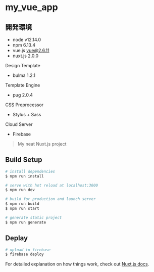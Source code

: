# my_vue_app

## 開発環境
- node v12.14.0
- npm 6.13.4
- vue.js vue@2.6.11 
- nuxt.js 2.0.0

Design Template
- bulma 1.2.1

Template Engine
- pug 2.0.4

CSS Preprocessor
- Stylus + Sass

Cloud Server
- Firebase

> My neat Nuxt.js project

## Build Setup

``` bash
# install dependencies
$ npm run install

# serve with hot reload at localhost:3000
$ npm run dev

# build for production and launch server
$ npm run build
$ npm run start

# generate static project
$ npm run generate
```

## Deplay
``` bash
# upload to firebase
$ firebase deploy

```

For detailed explanation on how things work, check out [Nuxt.js docs](https://nuxtjs.org).
